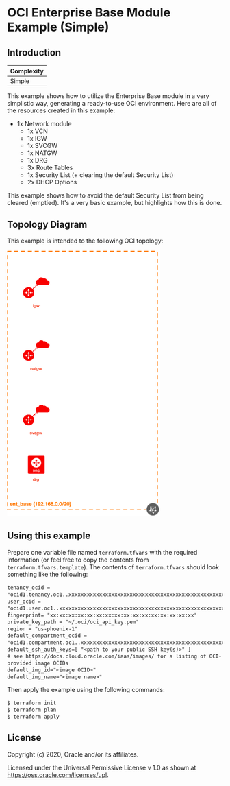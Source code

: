 # OCI Enterprise Base Module Example (Simple)

## Introduction

| Complexity |
|---|
| Simple |

This example shows how to utilize the Enterprise Base module in a very simplistic way, generating a ready-to-use OCI environment.  Here are all of the resources created in this example:

* 1x Network module
  * 1x VCN
  * 1x IGW
  * 1x SVCGW
  * 1x NATGW
  * 1x DRG
  * 3x Route Tables
  * 1x Security List (+ clearing the default Security List)
  * 2x DHCP Options

This example shows how to avoid the default Security List from being cleared (emptied).  It's a very basic example, but highlights how this is done.

## Topology Diagram
This example is intended to the following OCI topology:

![Topology diagram](./docs/Example-simple.png)

## Using this example
Prepare one variable file named `terraform.tfvars` with the required information (or feel free to copy the contents from `terraform.tfvars.template`).  The contents of `terraform.tfvars` should look something like the following:

```
tenancy_ocid = "ocid1.tenancy.oc1..xxxxxxxxxxxxxxxxxxxxxxxxxxxxxxxxxxxxxxxxxxxxxxxxxxxxxxxxxxxx"
user_ocid = "ocid1.user.oc1..xxxxxxxxxxxxxxxxxxxxxxxxxxxxxxxxxxxxxxxxxxxxxxxxxxxxxxxxxxxx"
fingerprint= "xx:xx:xx:xx:xx:xx:xx:xx:xx:xx:xx:xx:xx:xx:xx:xx"
private_key_path = "~/.oci/oci_api_key.pem"
region = "us-phoenix-1"
default_compartment_ocid = "ocid1.compartment.oc1..xxxxxxxxxxxxxxxxxxxxxxxxxxxxxxxxxxxxxxxxxxxxxxxxxxxxxxxxxxxx"
default_ssh_auth_keys=[ "<path to your public SSH key(s)>" ]
# see https://docs.cloud.oracle.com/iaas/images/ for a listing of OCI-provided image OCIDs
default_img_id="<image OCID>"
default_img_name="<image name>"
```

Then apply the example using the following commands:

```
$ terraform init
$ terraform plan
$ terraform apply
```
## License

Copyright (c) 2020, Oracle and/or its affiliates.

Licensed under the Universal Permissive License v 1.0 as shown at https://oss.oracle.com/licenses/upl.